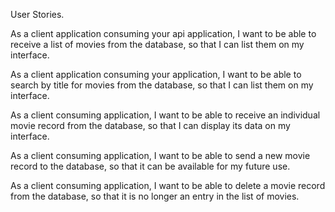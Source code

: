 User Stories.


As a client application consuming your api application,
I want to be able to receive a list of movies from the database,
so that I can list them on my interface.

As a client application consuming your application,
I want to be able to search by title for movies from the database,
so that I can list them on my interface.

As a client consuming application, I want to be able to receive an individual movie record from the database, so that I can display its data on my interface.

As a client consuming application, I want to be able to send a new movie record to the database, so that it can be available for my future use.

As a client consuming application, I want to be able to delete a movie record from the database, so that it is no longer an entry in the list of movies.